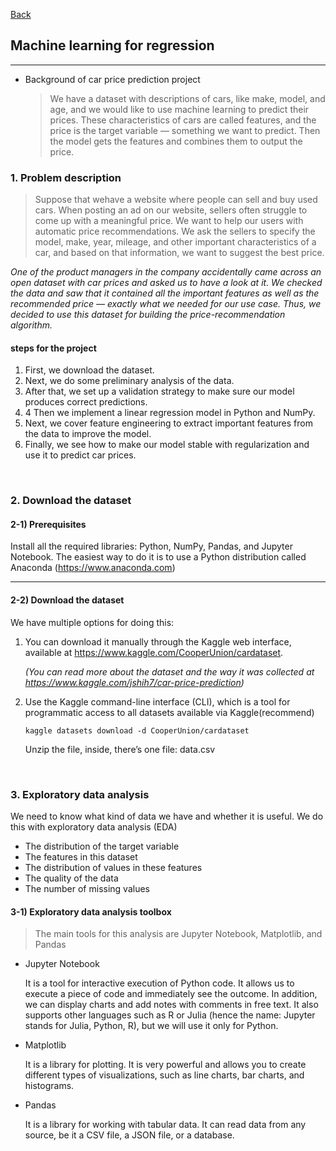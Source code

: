 [Back](README.md)

## Machine learning for regression

<hr>


- Background of car price prediction project
    > We have a dataset with descriptions of cars, like make, model, and age, and we would like to use machine learning to predict their prices. These characteristics of cars are called features, and the price is the target variable — something we want to predict. Then the model gets the features and combines them to output
    the price.

### 1. Problem description


> Suppose that wehave a website where people can sell and buy used cars. When posting an ad on our website, sellers often struggle to come up with a meaningful price. We want to help our users with automatic price recommendations. We ask the sellers to specify the model, make, year, mileage, and other important characteristics of a car, and based on that information, we want to suggest the best price.


_One of the product managers in the company accidentally came across an open
dataset with car prices and asked us to have a look at it. We checked the data and saw that it contained all the important features as well as the recommended price — exactly what we needed for our use case. Thus, we decided to use this dataset for building the price-recommendation algorithm._

#### steps for the project
1. First, we download the dataset.
2. Next, we do some preliminary analysis of the data.
3. After that, we set up a validation strategy to make sure our model produces correct predictions.
4. 4 Then we implement a linear regression model in Python and NumPy.
5. Next, we cover feature engineering to extract important features from the data to improve the model.
6. Finally, we see how to make our model stable with regularization and use it to
predict car prices.

&nbsp;

### 2. Download the dataset
#### 2-1) Prerequisites

Install all the required libraries: Python, NumPy, Pandas, and Jupyter Notebook. The easiest way to do it is to use a Python distribution called Anaconda (https://www.anaconda.com)

<hr>

#### 2-2) Download the dataset
We have multiple options for doing this:

1. You can download it manually through the Kaggle web interface, available at https://www.kaggle.com/CooperUnion/cardataset. 

    _(You can read more about the dataset and the way it was collected at https://www.kaggle.com/jshih7/car-price-prediction)_

2. Use the Kaggle command-line interface (CLI), which is a tool for programmatic access to all datasets available via Kaggle(recommend)


    ```shell
    kaggle datasets download -d CooperUnion/cardataset
    ```
    Unzip the file, inside, there’s one file: data.csv


&nbsp;


### 3. Exploratory data analysis

We need to know what kind of data we have and whether it is useful. We do this with exploratory data analysis (EDA)

- The distribution of the target variable
- The features in this dataset 
- The distribution of values in these features
- The quality of the data
- The number of missing values

#### 3-1) Exploratory data analysis toolbox

> The main tools for this analysis are Jupyter Notebook, Matplotlib, and Pandas

- Jupyter Notebook 

    It is a tool for interactive execution of Python code. It allows us
    to execute a piece of code and immediately see the outcome. In addition, we
    can display charts and add notes with comments in free text. It also supports
    other languages such as R or Julia (hence the name: Jupyter stands for Julia,
    Python, R), but we will use it only for Python.

- Matplotlib 

    It is a library for plotting. It is very powerful and allows you to create
    different types of visualizations, such as line charts, bar charts, and histograms.

- Pandas 

    It is a library for working with tabular data. It can read data from any
    source, be it a CSV file, a JSON file, or a database.
